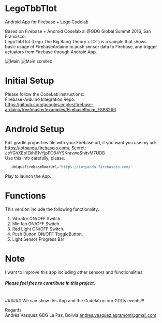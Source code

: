 # LegoTbbTIot
Android App for Firebase + Lego Codelab

Based on Firebase + Android Codelab al @GDG Global Summit 2016, San Francisco. <br/>
LegoTbbTIot (Lego The Big Bang Theory + IOT) is a sample that shows basic usage of FirebaseArduino to push sensor data to Firebase, and trigger actuators from Firebase through Android App.

![Main](https://raw.githubusercontent.com/andres-vasquez/IoExtendedAndroidFirebase2016/master/screenshots/main.png "Main")
![Main scrolled](https://raw.githubusercontent.com/andres-vasquez/IoExtendedAndroidFirebase2016/master/screenshots/main_1.png "Main Scrolled")

# Initial Setup
Please follow the CodeLab instructions: <br/>
Firebase-Arduino Integration Repo:
https://github.com/googlesamples/firebase-arduino/tree/master/examples/FirebaseRoom_ESP8266

# Android Setup
Edit gradle.properties file with your Firebase url, if you want you use my url: https://iotpanda.firebaseio.com/, Secret: JbYGhXEpIZkh61vYjpFO94YSKravwoShitvM7UDB <br/>
Use this info carefully, please.
 ```java
    UniqueFirebaseRootUrl="https://iotpanda.firebaseio.com/"
```

Play to launch the App.

# Functions
This version include the following functionality:
  1. Vibrator ON/OFF Switch.
  2. Minifan ON/OFF Switch.
  3. Red Light ON/OFF Switch.
  4. Push Button ON/OFF ToggleButton.
  5. Light Sensor Progress Bar

# Note
I want to improve this app including other sensors and functionalities.
<br/>
##### Please feel free to contribute in this project.
<br/>
###### We can show this App and the Codelab in our GDGs events!!!

Regards<br/>
Andrés Vasquez
GDG La Paz, Bolivia
andres.vasquez.agramont@gmail.com